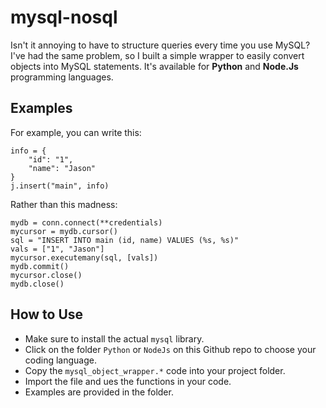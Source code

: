 # mysql-nosql
Isn't it annoying to have to structure queries every time you use MySQL?
I've had the same problem, so I built a simple wrapper to easily convert objects into MySQL statements.
It's available for **Python** and **Node.Js** programming languages.

## Examples
For example, you can write this:
```
info = {
	"id": "1", 
	"name": "Jason"
}
j.insert("main", info)
```
Rather than this madness:
```
mydb = conn.connect(**credentials)
mycursor = mydb.cursor()
sql = "INSERT INTO main (id, name) VALUES (%s, %s)"
vals = ["1", "Jason"]
mycursor.executemany(sql, [vals])
mydb.commit()
mycursor.close()
mydb.close()
```
## How to Use
- Make sure to install the actual `mysql` library.
- Click on the folder `Python` or `NodeJs` on this Github repo to choose your coding language.
- Copy the `mysql_object_wrapper.*` code into your project folder.
- Import the file and ues the functions in your code.
- Examples are provided in the folder.

